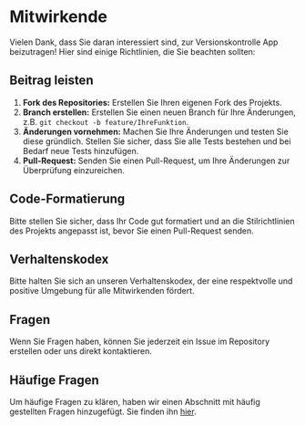 # Mitwirkende

Vielen Dank, dass Sie daran interessiert sind, zur Versionskontrolle App beizutragen! Hier sind einige Richtlinien, die Sie beachten sollten:

## Beitrag leisten
1. **Fork des Repositories:** Erstellen Sie Ihren eigenen Fork des Projekts.
2. **Branch erstellen:** Erstellen Sie einen neuen Branch für Ihre Änderungen, z.B. `git checkout -b feature/IhreFunktion`.
3. **Änderungen vornehmen:** Machen Sie Ihre Änderungen und testen Sie diese gründlich. Stellen Sie sicher, dass Sie alle Tests bestehen und bei Bedarf neue Tests hinzufügen.
4. **Pull-Request:** Senden Sie einen Pull-Request, um Ihre Änderungen zur Überprüfung einzureichen.

## Code-Formatierung
Bitte stellen Sie sicher, dass Ihr Code gut formatiert und an die Stilrichtlinien des Projekts angepasst ist, bevor Sie einen Pull-Request senden.

## Verhaltenskodex
Bitte halten Sie sich an unseren Verhaltenskodex, der eine respektvolle und positive Umgebung für alle Mitwirkenden fördert.

## Fragen
Wenn Sie Fragen haben, können Sie jederzeit ein Issue im Repository erstellen oder uns direkt kontaktieren.

## Häufige Fragen
Um häufige Fragen zu klären, haben wir einen Abschnitt mit häufig gestellten Fragen hinzugefügt. Sie finden ihn [hier](link-zu-häufigen-fragen).
